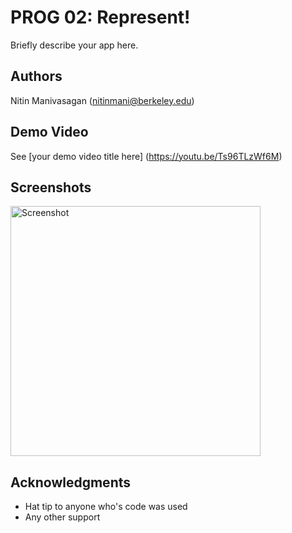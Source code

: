 # PROG 02: Represent!

Briefly describe your app here.

## Authors

Nitin Manivasagan ([nitinmani@berkeley.edu](mailto:nitinmani@berkeley.edu))

## Demo Video

See [your demo video title here] (https://youtu.be/Ts96TLzWf6M)

## Screenshots

<img src="screenshots/main.png" height="400" alt="Screenshot"/>

## Acknowledgments

* Hat tip to anyone who's code was used
* Any other support

